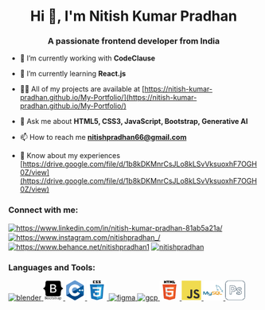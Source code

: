 <h1 align="center">Hi 👋, I'm Nitish Kumar Pradhan</h1>
<h3 align="center">A passionate frontend developer from India</h3>

- 🔭 I’m currently working with **CodeClause**

- 🌱 I’m currently learning **React.js**

- 👨‍💻 All of my projects are available at [https://nitish-kumar-pradhan.github.io/My-Portfolio/](https://nitish-kumar-pradhan.github.io/My-Portfolio/)

- 💬 Ask me about **HTML5, CSS3, JavaScript, Bootstrap, Generative AI**

- 📫 How to reach me **nitishpradhan66@gmail.com**

- 📄 Know about my experiences [https://drive.google.com/file/d/1b8kDKMnrCsJLo8kLSvVksuoxhF7OGH0Z/view](https://drive.google.com/file/d/1b8kDKMnrCsJLo8kLSvVksuoxhF7OGH0Z/view)

<h3 align="left">Connect with me:</h3>
<p align="left">
<a href="https://linkedin.com/in/https://www.linkedin.com/in/nitish-kumar-pradhan-81ab5a21a/" target="blank"><img align="center" src="https://raw.githubusercontent.com/rahuldkjain/github-profile-readme-generator/master/src/images/icons/Social/linked-in-alt.svg" alt="https://www.linkedin.com/in/nitish-kumar-pradhan-81ab5a21a/" height="30" width="40" /></a>
<a href="https://instagram.com/https://www.instagram.com/nitishpradhan_/" target="blank"><img align="center" src="https://raw.githubusercontent.com/rahuldkjain/github-profile-readme-generator/master/src/images/icons/Social/instagram.svg" alt="https://www.instagram.com/nitishpradhan_/" height="30" width="40" /></a>
<a href="https://www.behance.net/https://www.behance.net/nitishpradhan1" target="blank"><img align="center" src="https://raw.githubusercontent.com/rahuldkjain/github-profile-readme-generator/master/src/images/icons/Social/behance.svg" alt="https://www.behance.net/nitishpradhan1" height="30" width="40" /></a>
<a href="https://discord.gg/nitishpradhan" target="blank"><img align="center" src="https://raw.githubusercontent.com/rahuldkjain/github-profile-readme-generator/master/src/images/icons/Social/discord.svg" alt="nitishpradhan" height="30" width="40" /></a>
</p>

<h3 align="left">Languages and Tools:</h3>
<p align="left"> <a href="https://www.blender.org/" target="_blank" rel="noreferrer"> <img src="https://download.blender.org/branding/community/blender_community_badge_white.svg" alt="blender" width="40" height="40"/> </a> <a href="https://getbootstrap.com" target="_blank" rel="noreferrer"> <img src="https://raw.githubusercontent.com/devicons/devicon/master/icons/bootstrap/bootstrap-plain-wordmark.svg" alt="bootstrap" width="40" height="40"/> </a> <a href="https://www.w3schools.com/cpp/" target="_blank" rel="noreferrer"> <img src="https://raw.githubusercontent.com/devicons/devicon/master/icons/cplusplus/cplusplus-original.svg" alt="cplusplus" width="40" height="40"/> </a> <a href="https://www.w3schools.com/css/" target="_blank" rel="noreferrer"> <img src="https://raw.githubusercontent.com/devicons/devicon/master/icons/css3/css3-original-wordmark.svg" alt="css3" width="40" height="40"/> </a> <a href="https://www.figma.com/" target="_blank" rel="noreferrer"> <img src="https://www.vectorlogo.zone/logos/figma/figma-icon.svg" alt="figma" width="40" height="40"/> </a> <a href="https://cloud.google.com" target="_blank" rel="noreferrer"> <img src="https://www.vectorlogo.zone/logos/google_cloud/google_cloud-icon.svg" alt="gcp" width="40" height="40"/> </a> <a href="https://www.w3.org/html/" target="_blank" rel="noreferrer"> <img src="https://raw.githubusercontent.com/devicons/devicon/master/icons/html5/html5-original-wordmark.svg" alt="html5" width="40" height="40"/> </a> <a href="https://developer.mozilla.org/en-US/docs/Web/JavaScript" target="_blank" rel="noreferrer"> <img src="https://raw.githubusercontent.com/devicons/devicon/master/icons/javascript/javascript-original.svg" alt="javascript" width="40" height="40"/> </a> <a href="https://www.mysql.com/" target="_blank" rel="noreferrer"> <img src="https://raw.githubusercontent.com/devicons/devicon/master/icons/mysql/mysql-original-wordmark.svg" alt="mysql" width="40" height="40"/> </a> <a href="https://www.photoshop.com/en" target="_blank" rel="noreferrer"> <img src="https://raw.githubusercontent.com/devicons/devicon/master/icons/photoshop/photoshop-line.svg" alt="photoshop" width="40" height="40"/> </a> </p>

